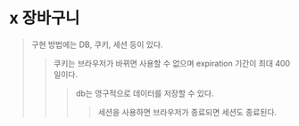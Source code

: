 # x 장바구니

> 구현 방법에는 DB, 쿠키, 세션 등이 있다.
>
> > 쿠키는 브라우저가 바뀌면 사용할 수 없으며 expiration 기간이 최대 400일이다.
> >
> > > db는 영구적으로 데이터를 저장할 수 있다.
> > >
> > > > 세션을 사용하면 브라우저가 종료되면 세션도 종료된다.
